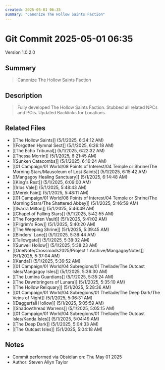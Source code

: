 ```yaml
---
created: 2025-05-01 06:35
summary: "Canonize The Hollow Saints Faction"
---
```


# Git Commit 2025-05-01 06:35

Version 1.0.2.0

## Summary
> Canonize The Hollow Saints Faction

## Description
> Fully developed The Hollow Saints Faction. Stubbed all related NPCs and POIs. Updated Backlinks for Locations.

## Related Files
- [[The Hollow Saints]] (5/1/2025, 6:34:12 AM)
- [[Forgotten Hymnal Sect]] (5/1/2025, 6:26:18 AM)
- [[The Echo Tribunal]] (5/1/2025, 6:22:32 AM)
- [[Thessa Morrin]] (5/1/2025, 6:21:45 AM)
- [[Sunken Catacombs]] (5/1/2025, 6:16:24 AM)
- [[01 Campaign/01 World/08 Points of Interest/04 Temple or Shrine/The Morning Stars/Mausoleum of Lost Saints]] (5/1/2025, 6:15:42 AM)
- [[Mangagoy Healing Sanctuary]] (5/1/2025, 6:14:48 AM)
- [[King's Rest]] (5/1/2025, 6:09:00 AM)
- [[Irlos Vale]] (5/1/2025, 5:48:43 AM)
- [[Merek Fain]] (5/1/2025, 5:48:11 AM)
- [[01 Campaign/01 World/08 Points of Interest/04 Temple or Shrine/The Morning Stars/The Shattered Abbey]] (5/1/2025, 5:46:59 AM)
- [[Ilvarra Milton]] (5/1/2025, 5:46:49 AM)
- [[Chapel of Falling Stars]] (5/1/2025, 5:42:55 AM)
- [[The Forgotten Vault]] (5/1/2025, 5:41:02 AM)
- [[Pilgrim's Row]] (5/1/2025, 5:40:20 AM)
- [[The Weeping Shrine]] (5/1/2025, 5:39:45 AM)
- [[Binders' Lane]] (5/1/2025, 5:38:44 AM)
- [[Tallowgate]] (5/1/2025, 5:38:32 AM)
- [[Sunveil Hollow]] (5/1/2025, 5:38:23 AM)
- [[OneNote/Crossroads2025/Project 1 Archive/MangagoyNotes]] (5/1/2025, 5:37:04 AM)
- [[Kanda]] (5/1/2025, 5:36:52 AM)
- [[01 Campaign/01 World/04 Subregions/01 Thellade/The Outcast Isles/Mangagoy Isles]] (5/1/2025, 5:36:30 AM)
- [[The Lumina Guardians]] (5/1/2025, 5:35:24 AM)
- [[The Dawnbringers of Lunara]] (5/1/2025, 5:35:10 AM)
- [[The Hollow Reliquary]] (5/1/2025, 5:28:36 AM)
- [[01 Campaign/01 World/04 Subregions/01 Thellade/The Deep Dark/The Veins of Night]] (5/1/2025, 5:06:31 AM)
- [[Daggerfall Hollow]] (5/1/2025, 5:05:59 AM)
- [[Shadowthread Warrens]] (5/1/2025, 5:05:15 AM)
- [[01 Campaign/01 World/04 Subregions/01 Thellade/The Outcast Isles/Kanda Isles]] (5/1/2025, 5:04:49 AM)
- [[The Deep Dark]] (5/1/2025, 5:04:33 AM)
- [[The Outcast Isles]] (5/1/2025, 5:04:18 AM)

## Notes
- Commit performed via Obsidian on: Thu May 01 2025
- Author: Steven Allyn Taylor

